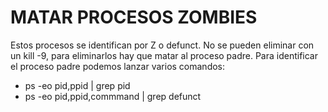 # MATAR PROCESOS ZOMBIES

Estos procesos se identifican por Z o defunct. No se pueden eliminar con un kill -9, para eliminarlos hay que matar al proceso padre. Para identificar el proceso padre podemos lanzar varios comandos:

- ps -eo pid,ppid | grep pid
- ps -eo pid,ppid,commmand | grep defunct


